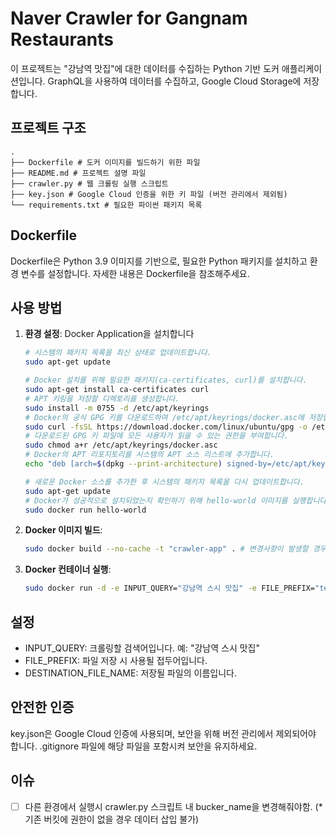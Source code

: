 # Naver Crawler for Gangnam Restaurants
이 프로젝트는 "강남역 맛집"에 대한 데이터를 수집하는 Python 기반 도커 애플리케이션입니다. GraphQL을 사용하여 데이터를 수집하고, Google Cloud Storage에 저장합니다.

## 프로젝트 구조
```text
.
├── Dockerfile # 도커 이미지를 빌드하기 위한 파일
├── README.md # 프로젝트 설명 파일
├── crawler.py # 웹 크롤링 실행 스크립트
├── key.json # Google Cloud 인증을 위한 키 파일 (버전 관리에서 제외됨)
└── requirements.txt # 필요한 파이썬 패키지 목록
```

## Dockerfile
Dockerfile은 Python 3.9 이미지를 기반으로, 필요한 Python 패키지를 설치하고 환경 변수를 설정합니다. 자세한 내용은 Dockerfile을 참조해주세요.

## 사용 방법
1. **환경 설정**: Docker Application을 설치합니다
    ```bash
    # 시스템의 패키지 목록을 최신 상태로 업데이트합니다.
    sudo apt-get update
    
    # Docker 설치를 위해 필요한 패키지(ca-certificates, curl)를 설치합니다.
    sudo apt-get install ca-certificates curl
    # APT 키링을 저장할 디렉토리를 생성합니다.
    sudo install -m 0755 -d /etc/apt/keyrings
    # Docker의 공식 GPG 키를 다운로드하여 /etc/apt/keyrings/docker.asc에 저장합니다.
    sudo curl -fsSL https://download.docker.com/linux/ubuntu/gpg -o /etc/apt/keyrings/docker.asc
    # 다운로드된 GPG 키 파일에 모든 사용자가 읽을 수 있는 권한을 부여합니다.
    sudo chmod a+r /etc/apt/keyrings/docker.asc
    # Docker의 APT 리포지토리를 시스템의 APT 소스 리스트에 추가합니다.
    echo "deb [arch=$(dpkg --print-architecture) signed-by=/etc/apt/keyrings/docker.asc] https://download.docker.com/linux/ubuntu $(. /etc/os-release && echo "$VERSION_CODENAME") stable" | sudo tee /etc/apt/sources.list.d/docker.list > /dev/null
    
    # 새로운 Docker 소스를 추가한 후 시스템의 패키지 목록을 다시 업데이트합니다.
    sudo apt-get update
    # Docker가 성공적으로 설치되었는지 확인하기 위해 hello-world 이미지를 실행합니다.
    sudo docker run hello-world
    ```
2. **Docker 이미지 빌드**:
   ```bash
   sudo docker build --no-cache -t "crawler-app" . # 변경사항이 발생할 경우 사용
   ```
4. **Docker 컨테이너 실행**:
   ```bash
   sudo docker run -d -e INPUT_QUERY="강남역 스시 맛집" -e FILE_PREFIX="test/docker/gangnam_gourmet" -e DESTINATION_FILE_NAME="gangnam_gourmet.parquet" crawler-app
   ```

## 설정
* INPUT_QUERY: 크롤링할 검색어입니다. 예: "강남역 스시 맛집"
* FILE_PREFIX: 파일 저장 시 사용될 접두어입니다.
* DESTINATION_FILE_NAME: 저장될 파일의 이름입니다.


## 안전한 인증
key.json은 Google Cloud 인증에 사용되며, 보안을 위해 버전 관리에서 제외되어야 합니다. .gitignore 파일에 해당 파일을 포함시켜 보안을 유지하세요.

## 이슈
* [ ] 다른 환경에서 실행시 crawler.py 스크립트 내 bucker_name을 변경해줘야함. (* 기존 버킷에 권한이 없을 경우 데이터 삽입 불가)
